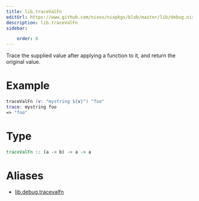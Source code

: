 ```yaml
---
title: lib.traceValFn
editUrl: https://www.github.com/nixos/nixpkgs/blob/master/lib/debug.nix#L81C5
description: lib.traceValFn
sidebar:

    order: 8
---
```


Trace the supplied value after applying a function to it, and
return the original value.

# Example

```nix
traceValFn (v: "mystring ${v}") "foo"
trace: mystring foo
=> "foo"
```

# Type

```haskell
traceValFn :: (a -> b) -> a -> a
```


# Aliases

- [lib.debug.tracevalfn](/nix-doc-comments/reference/lib/debug/lib-debug-tracevalfn)


